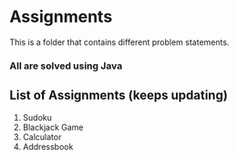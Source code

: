 # Assignments
This is a folder that contains different problem statements.
### All are solved using Java

## List of Assignments (keeps updating)
1. Sudoku
2. Blackjack Game
3. Calculator
4. Addressbook
